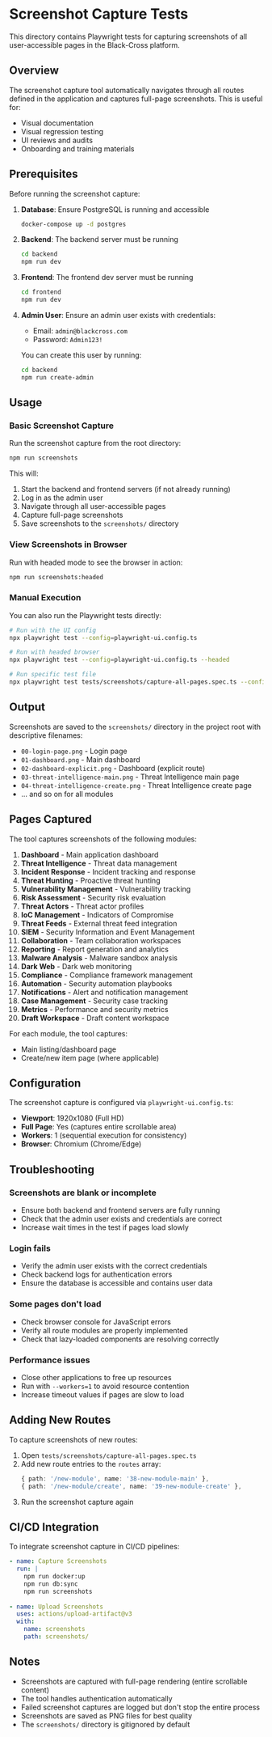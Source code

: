 # Screenshot Capture Tests

This directory contains Playwright tests for capturing screenshots of all user-accessible pages in the Black-Cross platform.

## Overview

The screenshot capture tool automatically navigates through all routes defined in the application and captures full-page screenshots. This is useful for:

- Visual documentation
- Visual regression testing
- UI reviews and audits
- Onboarding and training materials

## Prerequisites

Before running the screenshot capture:

1. **Database**: Ensure PostgreSQL is running and accessible
   ```bash
   docker-compose up -d postgres
   ```

2. **Backend**: The backend server must be running
   ```bash
   cd backend
   npm run dev
   ```

3. **Frontend**: The frontend dev server must be running
   ```bash
   cd frontend
   npm run dev
   ```

4. **Admin User**: Ensure an admin user exists with credentials:
   - Email: `admin@blackcross.com`
   - Password: `Admin123!`
   
   You can create this user by running:
   ```bash
   cd backend
   npm run create-admin
   ```

## Usage

### Basic Screenshot Capture

Run the screenshot capture from the root directory:

```bash
npm run screenshots
```

This will:
1. Start the backend and frontend servers (if not already running)
2. Log in as the admin user
3. Navigate through all user-accessible pages
4. Capture full-page screenshots
5. Save screenshots to the `screenshots/` directory

### View Screenshots in Browser

Run with headed mode to see the browser in action:

```bash
npm run screenshots:headed
```

### Manual Execution

You can also run the Playwright tests directly:

```bash
# Run with the UI config
npx playwright test --config=playwright-ui.config.ts

# Run with headed browser
npx playwright test --config=playwright-ui.config.ts --headed

# Run specific test file
npx playwright test tests/screenshots/capture-all-pages.spec.ts --config=playwright-ui.config.ts
```

## Output

Screenshots are saved to the `screenshots/` directory in the project root with descriptive filenames:

- `00-login-page.png` - Login page
- `01-dashboard.png` - Main dashboard
- `02-dashboard-explicit.png` - Dashboard (explicit route)
- `03-threat-intelligence-main.png` - Threat Intelligence main page
- `04-threat-intelligence-create.png` - Threat Intelligence create page
- ... and so on for all modules

## Pages Captured

The tool captures screenshots of the following modules:

1. **Dashboard** - Main application dashboard
2. **Threat Intelligence** - Threat data management
3. **Incident Response** - Incident tracking and response
4. **Threat Hunting** - Proactive threat hunting
5. **Vulnerability Management** - Vulnerability tracking
6. **Risk Assessment** - Security risk evaluation
7. **Threat Actors** - Threat actor profiles
8. **IoC Management** - Indicators of Compromise
9. **Threat Feeds** - External threat feed integration
10. **SIEM** - Security Information and Event Management
11. **Collaboration** - Team collaboration workspaces
12. **Reporting** - Report generation and analytics
13. **Malware Analysis** - Malware sandbox analysis
14. **Dark Web** - Dark web monitoring
15. **Compliance** - Compliance framework management
16. **Automation** - Security automation playbooks
17. **Notifications** - Alert and notification management
18. **Case Management** - Security case tracking
19. **Metrics** - Performance and security metrics
20. **Draft Workspace** - Draft content workspace

For each module, the tool captures:
- Main listing/dashboard page
- Create/new item page (where applicable)

## Configuration

The screenshot capture is configured via `playwright-ui.config.ts`:

- **Viewport**: 1920x1080 (Full HD)
- **Full Page**: Yes (captures entire scrollable area)
- **Workers**: 1 (sequential execution for consistency)
- **Browser**: Chromium (Chrome/Edge)

## Troubleshooting

### Screenshots are blank or incomplete

- Ensure both backend and frontend servers are fully running
- Check that the admin user exists and credentials are correct
- Increase wait times in the test if pages load slowly

### Login fails

- Verify the admin user exists with the correct credentials
- Check backend logs for authentication errors
- Ensure the database is accessible and contains user data

### Some pages don't load

- Check browser console for JavaScript errors
- Verify all route modules are properly implemented
- Check that lazy-loaded components are resolving correctly

### Performance issues

- Close other applications to free up resources
- Run with `--workers=1` to avoid resource contention
- Increase timeout values if pages are slow to load

## Adding New Routes

To capture screenshots of new routes:

1. Open `tests/screenshots/capture-all-pages.spec.ts`
2. Add new route entries to the `routes` array:
   ```typescript
   { path: '/new-module', name: '38-new-module-main' },
   { path: '/new-module/create', name: '39-new-module-create' },
   ```
3. Run the screenshot capture again

## CI/CD Integration

To integrate screenshot capture in CI/CD pipelines:

```yaml
- name: Capture Screenshots
  run: |
    npm run docker:up
    npm run db:sync
    npm run screenshots
    
- name: Upload Screenshots
  uses: actions/upload-artifact@v3
  with:
    name: screenshots
    path: screenshots/
```

## Notes

- Screenshots are captured with full-page rendering (entire scrollable content)
- The tool handles authentication automatically
- Failed screenshot captures are logged but don't stop the entire process
- Screenshots are saved as PNG files for best quality
- The `screenshots/` directory is gitignored by default

